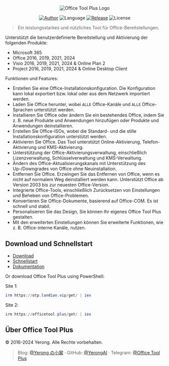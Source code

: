 #

<p align="center">
<img alt="Office Tool Plus Logo" src="https://otp.landian.vip/static/images/logo.webp"/>
</p>

<p align="center">
<a href="https://www.coolhub.top/" target="_blank"><img alt="Author" src="https://img.shields.io/badge/Author-Yerong-blue?style=flat-square"/></a>
<img alt="Language" src="https://img.shields.io/badge/Language-C%23-green?style=flat-square"/>
<a href="https://otp.landian.vip/" target="_blank"><img alt="Release" src="https://img.shields.io/github/v/release/YerongAI/Office-Tool?style=flat-square"/></a>
<img alt="License" src="https://img.shields.io/github/license/YerongAI/Office-Tool?style=flat-square"/>
</p>

> Ein leistungsstarkes und nützliches Tool für Office-Bereitstellungen.

Unterstützt die benutzerdefinierte Bereitstellung und Aktivierung der folgenden Produkte:

- Microsoft 365
- Office 2016, 2019, 2021, 2024
- Visio 2016, 2019, 2021, 2024 & Online Plan 2
- Project 2016, 2019, 2021, 2024 & Online Desktop Client

Funktionen und Features:

- Erstellen Sie eine Office-Installationskonfiguration. Die Konfiguration kann lokal exportiert bzw. lokal oder aus dem Netzwerk importiert werden.
- Laden Sie Office herunter, wobei `ALLE` Office-Kanäle und `ALLE` Office-Sprachen unterstützt werden.
- Installieren Sie Office oder ändern Sie ein bestehendes Office, indem Sie z. B. neue Produkte und Anwendungen hinzufügen oder Produkte und Anwendungen deinstallieren.
- Erstellen Sie Office-ISOs, wobei die Standard- und die stille Installationskonfiguration unterstützt werden.
- Aktivieren Sie Office. Das Tool unterstützt Online-Aktivierung, Telefon-Aktivierung und KMS-Aktivierung.
- Unterstützung der Office-Aktivierungsverwaltung, einschließlich Lizenzverwaltung, Schlüsselverwaltung und KMS-Verwaltung.
- Ändern des Office-Aktualisierungskanals mit Unterstützung des Up-/Downgrades von Office ohne Neuinstallation.
- Entfernen Sie Office. Erzwingen Sie das Entfernen von Office, wenn es nicht auf normalem Weg deinstalliert werden kann. Unterstützt Office ab Version 2003 bis zur neuesten Office-Version.
- Integrierte Office-Tools, einschließlich Zurücksetzen von Einstellungen und Beheben von Office-Problemen.
- Konvertieren Sie Office-Dokumente, basierend auf Office-COM. Es ist schnell und stabil.
- Personalisieren Sie das Design, Sie können Ihr eigenes Office Tool Plus gestalten.
- Mit den erweiterten Einstellungen können Sie erweiterte Funktionen, wie z. B. Office-interne Kanäle, nutzen.

## Download und Schnellstart

- [Download](https://otp.landian.vip/download.html)
- [Schnellstart](https://github.com/YerongAI/Office-Tool/wiki)
- [Dokumentation](https://otp.landian.vip/help/)

Or download Office Tool Plus using PowerShell:

Site 1:

```powershell
irm https://otp.landian.vip/get/ | iex
```

Site 2:

```powershell
irm https://officetool.plus/get/ | iex
```

## Über Office Tool Plus

© 2016-2024 Yerong. Alle Rechte vorbehalten.

> Blog: [@Yerong の小窝](https://www.coolhub.top/) · GitHub: [@YerongAI](https://github.com/YerongAI) · Telegram: [@Office Tool Plus](https://t.me/s/otp_channel)

<!-- © 2021 | German translation by Berny23 | v4.10 | https://steamcommunity.com/id/Berny23 | https://sourceforge.net/u/berny23 | https://github.com/Berny23 -->
